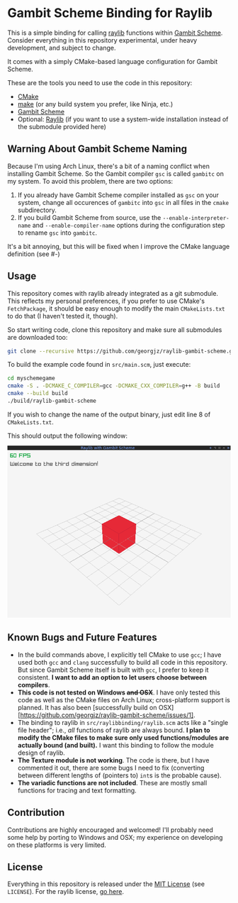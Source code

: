 # Gambit Scheme Binding for Raylib

This is a simple binding for calling [raylib][1] functions within [Gambit Scheme][2]. Consider everything in this repository experimental, under heavy development, and subject to change.

It comes with a simply CMake-based language configuration for Gambit Scheme.

These are the tools you need to use the code in this repository:

* [CMake][3]
* [make][4] (or any build system you prefer, like Ninja, etc.)
* [Gambit Scheme][2]
* Optional: [Raylib][1] (if you want to use a system-wide installation instead of the submodule provided here)

## Warning About Gambit Scheme Naming

Because I'm using Arch Linux, there's a bit of a naming conflict when installing Gambit Scheme. So the Gambit compiler `gsc` is called `gambitc` on my system. To avoid this problem, there are two options:

1. If you already have Gambit Scheme compiler installed as `gsc` on your system, change all occurences of `gambitc` into `gsc` in all files in the `cmake` subdirectory.
2. If you build Gambit Scheme from source, use the `--enable-interpreter-name` and `--enable-compiler-name` options during the configuration step to rename `gsc` into `gambitc`.

It's a bit annoying, but this will be fixed when I improve the CMake language definition (see #-)

## Usage

This repository comes with raylib already integrated as a git submodule. This reflects my personal preferences, if you prefer to use CMake's `FetchPackage`, it should be easy enough to modify the main `CMakeLists.txt` to do that (I haven't tested it, though).

So start writing code, clone this repository and make sure all submodules are downloaded too:

```bash
git clone --recursive https://github.com/georgjz/raylib-gambit-scheme.git myschemegame
```

To build the example code found in `src/main.scm`, just execute:

```bash
cd myschemegame
cmake -S . -DCMAKE_C_COMPILER=gcc -DCMAKE_CXX_COMPILER=g++ -B build
cmake --build build
./build/raylib-gambit-scheme
```

If you wish to change the name of the output binary, just edit line 8 of `CMakeLists.txt`.

This should output the following window:

![Result of example code](screenshot.png)

## Known Bugs and Future Features

* In the build commands above, I explicitly tell CMake to use `gcc`; I have used both `gcc` and `clang` successfully to build all code in this repository. But since Gambit Scheme itself is built with `gcc`, I prefer to keep it consistent. **I want to add an option to let users choose between compilers**.
* **This code is not tested on Windows ~~and OSX~~**. I have only tested this code as well as the CMake files on Arch Linux; cross-platform support is planned. It has also been [successfully build on OSX][https://github.com/georgjz/raylib-gambit-scheme/issues/1].
* The binding to raylib in `src/raylibbinding/raylib.scm` acts like a "single file header"; i.e., *all* functions of raylib are always bound. **I plan to modify the CMake files to make sure only used functions/modules are actually bound (and built).** I want this binding to follow the module design of raylib.
* **The Texture module is not working**. The code is there, but I have commented it out, there are some bugs I need to fix (converting between different lengths of (pointers to) `int`s is the probable cause).
* **The variadic functions are not included**. These are mostly small functions for tracing and text formatting.

## Contribution

Contributions are highly encouraged and welcomed! I'll probably need some help by porting to Windows and OSX; my experience on developing on these platforms is very limited.

## License

Everything in this repository is released under the [MIT License][5] (see `LICENSE`). For the raylib license, [go here][6].

[1]: https://www.raylib.com/index.html
[2]: https://github.com/gambit/gambit
[3]: https://cmake.org
[4]: https://www.gnu.org/software/make/manual/html_node/index.html
[5]: https://opensource.org/licenses/MIT
[6]: https://github.com/raysan5/raylib/blob/master/LICENSE